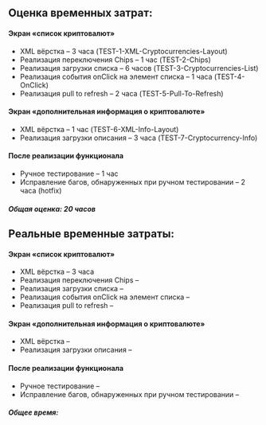 ## Оценка временных затрат:

#### Экран «список криптовалют»
* XML вёрстка – 3 часа (TEST-1-XML-Cryptocurrencies-Layout)
* Реализация переключения Chips – 1 час (TEST-2-Chips)
* Реализация загрузки списка – 6 часов (TEST-3-Cryptocurrencies-List)
* Реализация события onClick на элемент списка – 1 часа (TEST-4-OnClick)
* Реализация pull to refresh – 2 часа (TEST-5-Pull-To-Refresh)

#### Экран «дополнительная информация о криптовалюте»
* XML вёрстка – 1 час (TEST-6-XML-Info-Layout)
* Реализация загрузки описания – 3 часа (TEST-7-Cryptocurrency-Info)

#### После реализации функционала
* Ручное тестирование – 1 час
* Исправление багов, обнаруженных при ручном тестировании – 2 часа (hotfix)

##### Общая оценка: 20 часов

## Реальные временные затраты:

#### Экран «список криптовалют»
* XML вёрстка – 3 часа
* Реализация переключения Chips – 
* Реализация загрузки списка – 
* Реализация события onClick на элемент списка – 
* Реализация pull to refresh – 

#### Экран «дополнительная информация о криптовалюте»
* XML вёрстка – 
* Реализация загрузки описания – 

#### После реализации функционала
* Ручное тестирование – 
* Исправление багов, обнаруженных при ручном тестировании – 

##### Общее время: 
